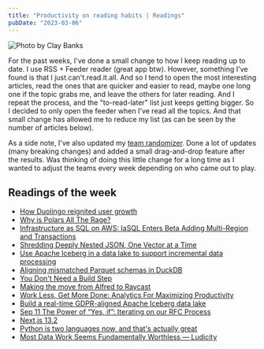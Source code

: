 ```yaml
---
title: "Productivity on reading habits | Readings"
pubDate: "2023-03-06"
---
```


![Photo by Clay Banks](./reading_window.avif)

For the past weeks, I've done a small change to how I keep reading up to date. I use RSS + Feeder reader (great app btw). However, something I've found is that I just.can't.read.it.all. And so I tend to open the most interesting articles, read the ones that are quicker and easier to read, maybe one long one if the topic grabs me, and leave the others for later reading. And I repeat the process, and the "to-read-later" list just keeps getting bigger. So I decided to only open the feeder when I've read all the topics. And that small change has allowed me to reduce my list (as can be seen by the number of articles below).

As a side note, I've also updated my [team randomizer](https://teamrandomizer.cabeda.dev/). Done a lot of updates (many breaking changes) and added a small drag-and-drop feature after the results. Was thinking of doing this little change for a long time as I wanted to adjust the teams every week depending on who came out to play.

## Readings of the week

- [How Duolingo reignited user growth](https://www.lennysnewsletter.com/p/how-duolingo-reignited-user-growth)
- [Why is Polars All The Rage?](https://seattledataguy.substack.com/p/why-is-polars-all-the-rage)
- [Infrastructure as SQL on AWS: IaSQL Enters Beta Adding Multi-Region and Transactions](https://www.infoq.com/news/2023/03/iasql-aws-beta/)
- [Shredding Deeply Nested JSON, One Vector at a Time](https://duckdb.org/2023/03/03/json.html)
- [Use Apache Iceberg in a data lake to support incremental data processing](https://aws.amazon.com/blogs/big-data/use-apache-iceberg-in-a-data-lake-to-support-incremental-data-processing/)
- [Aligning mismatched Parquet schemas in DuckDB](https://rmoff.net/2023/03/03/aligning-mismatched-parquet-schemas-in-duckdb/)
- [You Don't Need a Build Step](https://deno.com/blog/you-dont-need-a-build-step)
- [Making the move from Alfred to Raycast](https://rmoff.net/2023/03/03/making-the-move-from-alfred-to-raycast/)
- [Work Less, Get More Done: Analytics For Maximizing Productivity](https://www.kalzumeus.com/2009/10/04/work-smarter-not-harder/)
- [Build a real-time GDPR-aligned Apache Iceberg data lake](https://aws.amazon.com/blogs/big-data/build-a-real-time-gdpr-aligned-apache-iceberg-data-lake/)
- [Sep 11 The Power of “Yes, if”: Iterating on our RFC Process](https://engineering.squarespace.com/blog/2019/the-power-of-yes-if)
- [Next.js 13.2](https://nextjs.org/blog/next-13-2)
- [Python is two languages now, and that's actually great](https://threeofwands.com/python-is-two-languages-now-and-thats-actually-great/)
- [Most Data Work Seems Fundamentally Worthless — Ludicity](https://ludic.mataroa.blog/blog/most-data-work-seems-fundamentally-worthless/)
